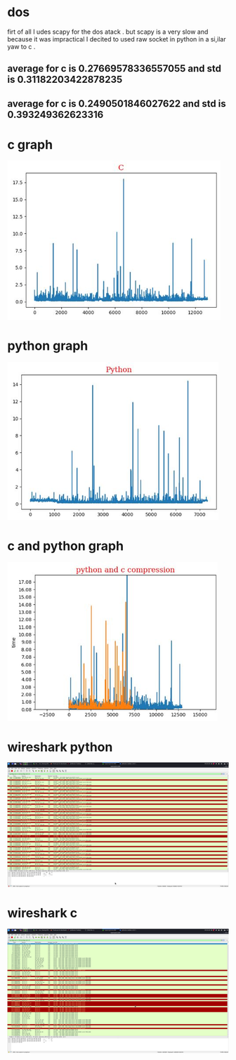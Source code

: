 # dos

firt of all I udes scapy for the dos atack .
but scapy is a very slow and because it was impractical 
I decited to used raw socket in python in a si,ilar yaw to c . 

## average for c is 0.27669578336557055 and std is 0.31182203422878235
## average for c is 0.2490501846027622 and std is 0.393249362623316

# c graph 
![](c.JPG)

# python graph 
![](photo/python.JPG)

# c and python graph 
![](photo/b.JPG)

# wireshark python
![](photo/wireshak_python.png)
# wireshark c
![](photo/wireshark_c.png)



